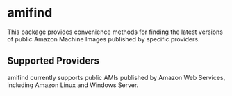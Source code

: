 # amifind
This package provides convenience methods for finding the latest versions of public Amazon Machine Images published by specific providers.

## Supported Providers
amifind currently supports public AMIs published by Amazon Web Services, including Amazon Linux and Windows Server.